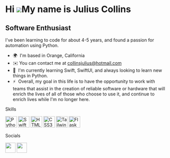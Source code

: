 Hi ![](https://user-images.githubusercontent.com/18350557/176309783-0785949b-9127-417c-8b55-ab5a4333674e.gif)My name is Julius Collins
======================================================================================================================================

Software Enthusiast
-------------------

I've been learning to code for about 4-5 years, and found a passion for automation using Python.

*   🌍  I'm based in Orange, California
*   ✉️  You can contact me at [collinsjulius@hotmail.com](mailto:collinsjulius@hotmail.com)
*   🧠  I'm currently learning Swift, SwiftUI, and always looking to learn new things in Python.
*   ⚡  Overall, my goal in this life is to have the opportunity to work with teams that assist in the creation of reliable software or hardware that will enrich the lives of all of those who choose to use it, and continue to enrich lives while I'm no longer here.

Skills 
<p align="left">
<a href="https://www.python.org/" target="_blank" rel="noreferrer"><img src="https://raw.githubusercontent.com/danielcranney/readme-generator/main/public/icons/skills/python-colored.svg" width="36" height="36" alt="Python" /></a>
<a href="https://developer.apple.com/swift/" target="_blank" rel="noreferrer"><img src="https://raw.githubusercontent.com/danielcranney/readme-generator/main/public/icons/skills/swift-colored.svg" width="36" height="36" alt="Swift" /></a>
<a href="https://developer.mozilla.org/en-US/docs/Glossary/HTML5" target="_blank" rel="noreferrer"><img src="https://raw.githubusercontent.com/danielcranney/readme-generator/main/public/icons/skills/html5-colored.svg" width="36" height="36" alt="HTML5" /></a>
<a href="https://www.w3.org/TR/CSS/#css" target="_blank" rel="noreferrer"><img src="https://raw.githubusercontent.com/danielcranney/readme-generator/main/public/icons/skills/css3-colored.svg" width="36" height="36" alt="CSS3" /></a>
<a href="https://tailwindcss.com/" target="_blank" rel="noreferrer"><img src="https://raw.githubusercontent.com/danielcranney/readme-generator/main/public/icons/skills/tailwindcss-colored.svg" width="36" height="36" alt="TailwindCSS" /></a>
<a href="https://flask.palletsprojects.com/en/2.0.x/" target="_blank" rel="noreferrer"><img src="https://raw.githubusercontent.com/danielcranney/readme-generator/main/public/icons/skills/flask-colored.svg" width="36" height="36" alt="Flask" /></a>
</p>
Socials  <p align="left"> <a href="https://www.github.com/dev-jujucollins" target="_blank" rel="noreferrer"><img src="https://raw.githubusercontent.com/danielcranney/readme-generator/main/public/icons/socials/github.svg" width="32" height="32" /></a> <a href="https://www.twitter.com/dev_jujucollins" target="_blank" rel="noreferrer"><img src="https://raw.githubusercontent.com/danielcranney/readme-generator/main/public/icons/socials/twitter.svg" width="32" height="32" /></a></p>
